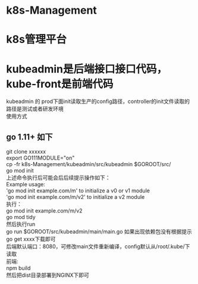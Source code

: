 # k8s-Management
# k8s管理平台
# kubeadmin是后端接口接口代码，kube-front是前端代码  
kubeadmin 的 prod下面init读取生产的config路径，controller的init文件读取的路径是测试或者研发环境  
使用方式  
## go 1.11+ 如下
git clone xxxxxx  
export GO111MODULE="on"  
cp -fr  k8s-Management/kubeadmin/src/kubeadmin $GOROOT/src/  
go mod init  
上述命令执行后可能会后后续提示操作如下：  
Example usage:  
	'go mod init example.com/m' to initialize a v0 or v1 module  
	'go mod init example.com/m/v2' to initialize a v2 module  
执行：  
go mod init example.com/m/v2  
go mod tidy  
然后执行run  
go run $GOROOT/src/kubeadmin/main/main.go
如果出现依赖包没有根据提示go get xxxx下载即可  
后端默认端口：8080，可修改main文件重新编译，config默认从/root/.kube/下读取  
前端:  
npm build   
然后把dist目录部署到NGINX下即可  
